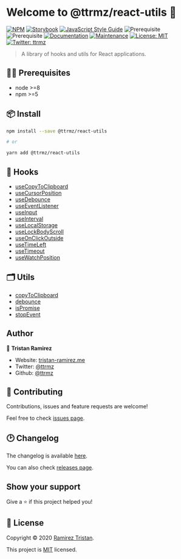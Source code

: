 # Welcome to @ttrmz/react-utils 👋

[![NPM](https://img.shields.io/npm/v/@ttrmz/react-utils.svg)](https://www.npmjs.com/package/@ttrmz/react-utils)
[![Storybook](https://cdn.jsdelivr.net/gh/storybookjs/brand@master/badge/badge-storybook.svg)](https://ttrmz.github.io/react-utils)
[![JavaScript Style Guide](https://img.shields.io/badge/code_style-standard-brightgreen.svg)](https://standardjs.com)
![Prerequisite](https://img.shields.io/badge/node-%3E%3D8-blue.svg)
![Prerequisite](https://img.shields.io/badge/npm-%3E%3D5-blue.svg)
[![Documentation](https://img.shields.io/badge/documentation-yes-brightgreen.svg)](https://github.com/ttrmz/react-utils#readme)
[![Maintenance](https://img.shields.io/badge/Maintained%3F-yes-green.svg)](https://github.com/ttrmz/react-utils/graphs/commit-activity)
[![License: MIT](https://img.shields.io/github/license/ttrmz/react-utils)](https://github.com/ttrmz/react-utils/blob/master/LICENSE)
[![Twitter: ttrmz](https://img.shields.io/twitter/follow/ttrmz.svg?style=social)](https://twitter.com/ttrmz)

> A library of hooks and utils for React applications.

## 👷‍♂️ Prerequisites

- node >=8
- npm >=5

## 📦 Install

```sh
npm install --save @ttrmz/react-utils

# or

yarn add @ttrmz/react-utils
```

## 🎣 Hooks

- [useCopyToClipboard](./src/hooks/useCopyToClipboard/useCopyToClipboard.md)
- [useCursorPosition](./src/hooks/useCursorPosition/useCursorPosition.md)
- [useDebounce](./src/hooks/useDebounce/useDebounce.md)
- [useEventListener](./src/hooks/useEventListener/useEventListener.md)
- [useInput](./src/hooks/useInput/useInput.md)
- [useInterval](./src/hooks/useInterval/useInterval.md)
- [useLocalStorage](./src/hooks/useLocalStorage/useLocalStorage.md)
- [useLockBodyScroll](./src/hooks/useLockBodyScroll/useLockBodyScroll.md)
- [useOnClickOutside](./src/hooks/useOnClickOutside/useOnClickOutside.md)
- [useTimeLeft](./src/hooks/useTimeLeft/useTimeLeft.md)
- [useTimeout](./src/hooks/useTimeout/useTimeout.md)
- [useWatchPosition](./src/hooks/useWatchPosition/useWatchPosition.md)

## 🗂 Utils

- [copyToClipboard](./src/utils/copyToClipboard/copyToClipboard.md)
- [debounce](./src/utils/debounce/debounce.md)
- [isPromise](./src/utils/isPromise/isPromise.md)
- [stopEvent](./src/utils/stopEvent/stopEvent.md)

## Author

👤 **Tristan Ramirez**

- Website: [tristan-ramirez.me](https://tristan-ramirez.me/)
- Twitter: [@ttrmz](https://twitter.com/ttrmz)
- Github: [@ttrmz](https://github.com/ttrmz)

## 🤝 Contributing

Contributions, issues and feature requests are welcome!

Feel free to check [issues page](https://github.com/ttrmz/react-utils/issues).

## 🕑 Changelog

The changelog is available [here](./CHANGELOG.md).

You can also check [releases page](https://github.com/ttrmz/react-utils/releases).

## Show your support

Give a ⭐️ if this project helped you!

## 📝 License

Copyright © 2020 [Ramirez Tristan](https://github.com/ttrmz).

This project is [MIT](https://github.com/ttrmz/react-utils/blob/master/LICENSE) licensed.

[sb]: https://developers.facebook.com/tools/explorer/
